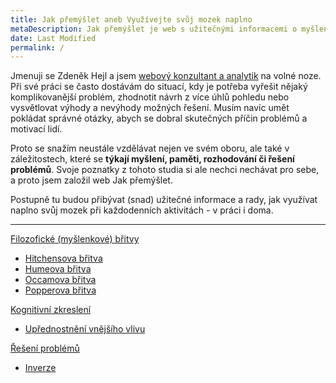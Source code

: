 ```yaml
---
title: Jak přemýšlet aneb Využívejte svůj mozek naplno
metaDescription: Jak přemýšlet je web s užitečnými informacemi o myšlení, paměti, rozhodování či řešení problémů. Umožní vám využívat naplno svůj mozek při každodenních aktivitách - v práci i doma.
date: Last Modified 
permalink: /
---
```

Jmenuji se Zdeněk Hejl a jsem [webový konzultant a analytik](https://www.zdenek-hejl.com) na volné noze. Při své práci se často dostávám do situací, kdy je potřeba vyřešit nějaký komplikovanější problém, zhodnotit návrh z více úhlů pohledu nebo vysvětlovat výhody a nevýhody možných řešení. Musím navíc umět pokládat správné otázky, abych se dobral skutečných příčin problémů a motivací lidí.

Proto se snažím neustále vzdělávat nejen ve svém oboru, ale také v záležitostech, které se **týkají myšlení, paměti, rozhodování či řešení problémů**. Svoje poznatky z tohoto studia si ale nechci nechávat pro sebe, a proto jsem založil web Jak přemýšlet.

Postupně tu budou přibývat (snad) užitečné informace a rady, jak využívat naplno svůj mozek při každodenních aktivitách - v práci i doma.

---

[Filozofické (myšlenkové) břitvy](/filozoficke-myslenkove-britvy/)
- [Hitchensova břitva](/hitchensova-britva/) 
- [Humeova břitva](/humeova-britva/) 
- [Occamova břitva](/occamova-britva/)
- [Popperova břitva](/popperova-britva/)

[Kognitivní zkreslení](/kognitivni-zkresleni/)
- [Upřednostnění vnějšího vlivu](/uprednostneni-vnejsiho-vlivu/)

[Řešení problémů](/reseni-problemu/)
- [Inverze](/inverze/)